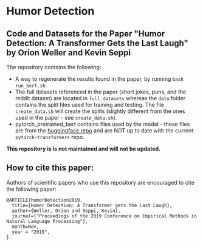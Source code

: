 # Humor Detection
## Code and Datasets for the Paper "Humor Detection: A Transformer Gets the Last Laugh" by Orion Weller and Kevin Seppi
The repository contains the following:
 - A way to regenerate the results found in the paper, by running `bash run_bert.sh`.  
 - The full datasets referenced in the paper (short jokes, puns, and the reddit dataset) are located in `full_datasets` whereas the `data` folder contains the split files used for training and testing.  The file `create_data.sh` will create the splits (slightly different from the ones used in the paper - see `create_data.sh`).
- pytorch_pretrained_bert contains files used by the model - these files are from the [huggingface repo](https://github.com/huggingface/pytorch-transformers#Training-large-models-introduction,-tools-and-examples) and are NOT up to date with the current `pytorch-transformers` repo.  

**This repository is is not maintained and will not be updated.**

## How to cite this paper:
Authors of scientific papers who use this repository are encouraged to cite the following paper:
```
@ARTICLE{humorDetection2019,
  title={Humor Detection: A Transformer gets the Last Laugh},
  author={Weller, Orion and Seppi, Kevin},
  journal={"Proceedings of the 2019 Conference on Empirical Methods in Natural Language Processing"},
  month=Nov,
  year = "2019",
}
```


